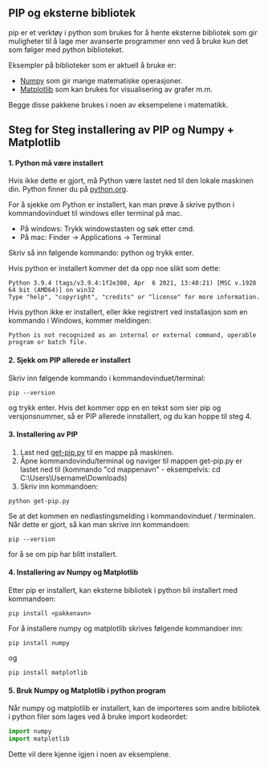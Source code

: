 ## PIP og eksterne bibliotek

pip er et verktøy i python som brukes for å hente eksterne bibliotek som gir muligheter til å lage mer avanserte programmer enn ved å bruke kun det som følger med python biblioteket. 

Eksempler på biblioteker som er aktuell å bruke er:
- [Numpy](https://numpy.org/) som gir mange matematiske operasjoner.
- [Matplotlib](https://matplotlib.org/) som kan brukes for visualisering av grafer m.m.

Begge disse pakkene brukes i noen av eksempelene i matematikk.

## Steg for Steg installering av PIP og Numpy + Matplotlib

#### 1. Python må være installert
Hvis ikke dette er gjort, må Python være lastet ned til den lokale maskinen din. Python finner du på [python.org](https://www.python.org/).

For å sjekke om Python er installert, kan man prøve å skrive python i kommandovinduet til windows eller terminal på mac.
- På windows: Trykk windowstasten og søk etter cmd.
- På mac: Finder -> Applications -> Terminal

Skriv så inn følgende kommando:
python
og trykk enter.

Hvis python er installert kommer det da opp noe slikt som dette:
```
Python 3.9.4 (tags/v3.9.4:1f2e308, Apr  6 2021, 13:40:21) [MSC v.1928 64 bit (AMD64)] on win32
Type "help", "copyright", "credits" or "license" for more information.
```
Hvis python ikke er installert, eller ikke registrert ved installasjon som en kommando i Windows, kommer meldingen:
```
Python is not recognized as an internal or external command, operable program or batch file.
```

#### 2. Sjekk om PIP allerede er installert
Skriv inn følgende kommando i kommandovinduet/terminal: 
```
pip --version
```
og trykk enter. Hvis det kommer opp en en tekst som sier pip og versjonsnummer, så er PIP allerede innstallert, og du kan hoppe til steg 4.

#### 3. Installering av PIP
1. Last ned [get-pip.py](https://bootstrap.pypa.io/get-pip.py) til en mappe på maskinen.
2. Åpne kommandovindu/terminal og naviger til mappen get-pip.py er lastet ned til (kommando "cd mappenavn" - eksempelvis: cd C:\Users\Username\Downloads)
3. Skriv inn kommandoen: 
```
python get-pip.py
```

Se at det kommen en nedlastingsmelding i kommandovinduet / terminalen. Når dette er gjort, så kan man skrive inn kommandoen: 
```
pip --version
```
for å se om pip har blitt installert.

#### 4. Installering av Numpy og Matplotlib
Etter pip er installert, kan eksterne bibliotek i python bli installert med kommandoen:
```
pip install <pakkenavn>
```

For å installere numpy og matplotlib skrives følgende kommandoer inn:
```
pip install numpy
```
og
```
pip install matplotlib
```

#### 5. Bruk Numpy og Matplotlib i python program
Når numpy og matplotlib er installert, kan de importeres som andre bibliotek i python filer som lages ved å bruke import kodeordet:

```python
import numpy
import matplotlib
```

Dette vil dere kjenne igjen i noen av eksemplene.